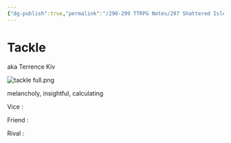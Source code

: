 ```yaml
---
{"dg-publish":true,"permalink":"/290-299 TTRPG Notes/297 Shattered Isles/22 Sessions/12.10 Solo/Characters/Mercury Tackle/"}
---
```



# Tackle
aka Terrence Kiv

![tackle full.png](/img/user/290-299%20TTRPG%20Notes/297%20Shattered%20Isles/22%20Sessions/12.10%20Solo/Characters/tackle%20full.png)

melancholy, insightful, calculating


Vice : 

Friend : 

Rival : 